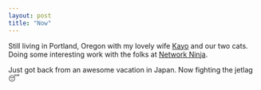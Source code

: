 ```yaml
---
layout: post
title: "Now"
---
```

Still living in Portland, Oregon with my lovely wife [Kayo](https://www.instagram.com/catfish13/) and our two cats. Doing some interesting work with the folks at [Network Ninja](https://networkninja.com/). 

Just got back from an awesome vacation in Japan. Now fighting the jetlag 😴
